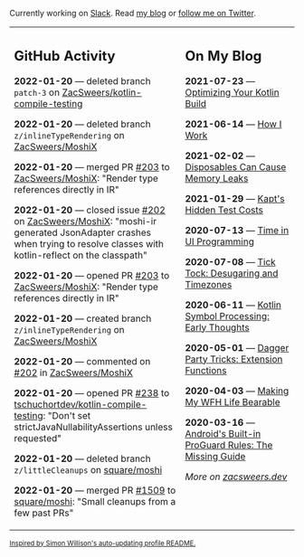 Currently working on [Slack](https://slack.com/). Read [my blog](https://zacsweers.dev/) or [follow me on Twitter](https://twitter.com/ZacSweers).

<table><tr><td valign="top" width="60%">

## GitHub Activity
<!-- githubActivity starts -->
**2022-01-20** — deleted branch `patch-3` on [ZacSweers/kotlin-compile-testing](https://github.com/ZacSweers/kotlin-compile-testing)

**2022-01-20** — deleted branch `z/inlineTypeRendering` on [ZacSweers/MoshiX](https://github.com/ZacSweers/MoshiX)

**2022-01-20** — merged PR [#203](https://github.com/ZacSweers/MoshiX/pull/203) to [ZacSweers/MoshiX](https://github.com/ZacSweers/MoshiX): "Render type references directly in IR"

**2022-01-20** — closed issue [#202](https://github.com/ZacSweers/MoshiX/issues/202) on [ZacSweers/MoshiX](https://github.com/ZacSweers/MoshiX): "moshi-ir generated JsonAdapter crashes when trying to resolve classes with kotlin-reflect on the classpath"

**2022-01-20** — opened PR [#203](https://github.com/ZacSweers/MoshiX/pull/203) to [ZacSweers/MoshiX](https://github.com/ZacSweers/MoshiX): "Render type references directly in IR"

**2022-01-20** — created branch `z/inlineTypeRendering` on [ZacSweers/MoshiX](https://github.com/ZacSweers/MoshiX)

**2022-01-20** — commented on [#202](https://github.com/ZacSweers/MoshiX/issues/202#issuecomment-1017855628) in [ZacSweers/MoshiX](https://github.com/ZacSweers/MoshiX)

**2022-01-20** — opened PR [#238](https://github.com/tschuchortdev/kotlin-compile-testing/pull/238) to [tschuchortdev/kotlin-compile-testing](https://github.com/tschuchortdev/kotlin-compile-testing): "Don't set strictJavaNullabilityAssertions unless requested"

**2022-01-20** — deleted branch `z/littleCleanups` on [square/moshi](https://github.com/square/moshi)

**2022-01-20** — merged PR [#1509](https://github.com/square/moshi/pull/1509) to [square/moshi](https://github.com/square/moshi): "Small cleanups from a few past PRs"
<!-- githubActivity ends -->
</td><td valign="top" width="40%">

## On My Blog
<!-- blog starts -->
**2021-07-23** — [Optimizing Your Kotlin Build](https://www.zacsweers.dev/optimizing-your-kotlin-build/)

**2021-06-14** — [How I Work](https://www.zacsweers.dev/how-i-work/)

**2021-02-02** — [Disposables Can Cause Memory Leaks](https://www.zacsweers.dev/disposables-can-cause-memory-leaks/)

**2021-01-29** — [Kapt's Hidden Test Costs](https://www.zacsweers.dev/kapts-hidden-test-costs/)

**2020-07-13** — [Time in UI Programming](https://www.zacsweers.dev/time-in-ui/)

**2020-07-08** — [Tick Tock: Desugaring and Timezones](https://www.zacsweers.dev/ticktock-desugaring-timezones/)

**2020-06-11** — [Kotlin Symbol Processing: Early Thoughts](https://www.zacsweers.dev/kotlin-symbol-processor-early-thoughts/)

**2020-05-01** — [Dagger Party Tricks: Extension Functions](https://www.zacsweers.dev/dagger-party-tricks-extension-functions/)

**2020-04-03** — [Making My WFH Life Bearable](https://www.zacsweers.dev/making-wfh-life-bearable/)

**2020-03-16** — [Android's Built-in ProGuard Rules: The Missing Guide](https://www.zacsweers.dev/android-proguard-rules/)
<!-- blog ends -->
_More on [zacsweers.dev](https://zacsweers.dev/)_
</td></tr></table>

<sub><a href="https://simonwillison.net/2020/Jul/10/self-updating-profile-readme/">Inspired by Simon Willison's auto-updating profile README.</a></sub>